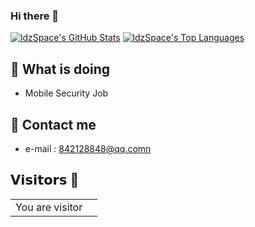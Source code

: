 ### Hi there 👋

[![ldzSpace's GitHub Stats](https://github-readme-stats.vercel.app/api?username=ldzSpace&count_private=true&show_icons=true&line_height=40)](https://github.com/ldzSpace)
[![ldzSpace's Top Languages](https://github-readme-stats.vercel.app/api/top-langs/?username=ldzSpace&show_icons=true)](https://github.com/ldzSpace)

## 🔭 What is doing

 * Mobile Security Job


## 🌱 Contact me

 - e-mail  : [842128848@qq.comn](842128848@qq.com)


## 𝗩𝗶𝘀𝗶𝘁𝗼𝗿𝘀 👋


<table>
  <tr>
    <td>You are visitor</td>
    <td><img src="https://profile-counter.glitch.me/ldzspace/count.svg" alt="" /></td>
  </tr>
</table>
